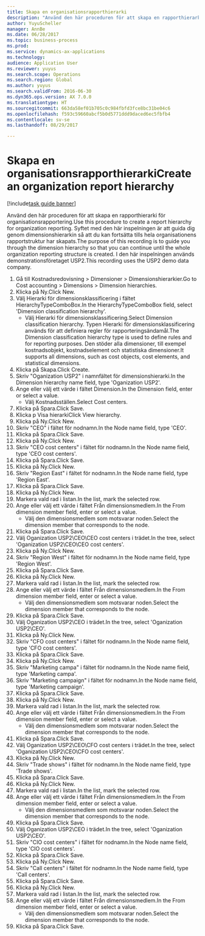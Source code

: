 ```yaml
--- 
title: Skapa en organisationsrapporthierarki
description: "Använd den här proceduren för att skapa en rapporthierarki för organisationsrapportering."
author: YuyuScheller
manager: AnnBe
ms.date: 06/28/2017
ms.topic: business-process
ms.prod: 
ms.service: dynamics-ax-applications
ms.technology: 
audience: Application User
ms.reviewer: yuyus
ms.search.scope: Operations
ms.search.region: Global
ms.author: yuyus
ms.search.validFrom: 2016-06-30
ms.dyn365.ops.version: AX 7.0.0
ms.translationtype: HT
ms.sourcegitcommit: 663da58ef01b705c0c984fbfd3fce8bc31be04c6
ms.openlocfilehash: f593c59660abcf5b0d5771ddd9daced6ec5fbfb4
ms.contentlocale: sv-se
ms.lasthandoff: 08/29/2017

---
```

# <a name="create-an-organization-report-hierarchy"></a><span data-ttu-id="dd9ba-103">Skapa en organisationsrapporthierarki</span><span class="sxs-lookup"><span data-stu-id="dd9ba-103">Create an organization report hierarchy</span></span>

[!include[task guide banner](../../includes/task-guide-banner.md)]

<span data-ttu-id="dd9ba-104">Använd den här proceduren för att skapa en rapporthierarki för organisationsrapportering.</span><span class="sxs-lookup"><span data-stu-id="dd9ba-104">Use this procedure to create a report hierarchy for organization reporting.</span></span> <span data-ttu-id="dd9ba-105">Syftet med den här inspelningen är att guida dig genom dimensionshierarkin så att du kan fortsätta tills hela organisationens rapportstruktur har skapats.</span><span class="sxs-lookup"><span data-stu-id="dd9ba-105">The purpose of this recording is to guide you through the dimension hierarchy so that you can continue until the whole organization reporting structure is created.</span></span> <span data-ttu-id="dd9ba-106">I den här inspelningen används demonstrationsföretaget USP2.</span><span class="sxs-lookup"><span data-stu-id="dd9ba-106">This recording uses the USP2 demo data company.</span></span>

1. <span data-ttu-id="dd9ba-107">Gå till Kostnadsredovisning > Dimensioner > Dimensionshierarkier.</span><span class="sxs-lookup"><span data-stu-id="dd9ba-107">Go to Cost accounting > Dimensions > Dimension hierarchies.</span></span>
2. <span data-ttu-id="dd9ba-108">Klicka på Ny.</span><span class="sxs-lookup"><span data-stu-id="dd9ba-108">Click New.</span></span>
3. <span data-ttu-id="dd9ba-109">Välj Hierarki för dimensionsklassificering i fältet HierarchyTypeComboBox.</span><span class="sxs-lookup"><span data-stu-id="dd9ba-109">In the HierarchyTypeComboBox field, select 'Dimension classification hierarchy'.</span></span>
    * <span data-ttu-id="dd9ba-110">Välj Hierarki för dimensionsklassificering.</span><span class="sxs-lookup"><span data-stu-id="dd9ba-110">Select Dimension classification hierarchy.</span></span> <span data-ttu-id="dd9ba-111">Typen Hierarki för dimensionsklassificering används för att definiera regler för rapporteringsändamål.</span><span class="sxs-lookup"><span data-stu-id="dd9ba-111">The Dimension classification hierarchy type is used to define rules and for reporting purposes.</span></span> <span data-ttu-id="dd9ba-112">Den stöder alla dimensioner, till exempel kostnadsobjekt, kostnadselement och statistiska dimensioner.</span><span class="sxs-lookup"><span data-stu-id="dd9ba-112">It supports all dimensions, such as cost objects, cost elements, and statistical dimensions.</span></span>  
4. <span data-ttu-id="dd9ba-113">Klicka på Skapa.</span><span class="sxs-lookup"><span data-stu-id="dd9ba-113">Click Create.</span></span>
5. <span data-ttu-id="dd9ba-114">Skriv "Oganization USP2" i namnfältet för dimensionshierarki.</span><span class="sxs-lookup"><span data-stu-id="dd9ba-114">In the Dimension hierarchy name field, type 'Oganization USP2'.</span></span>
6. <span data-ttu-id="dd9ba-115">Ange eller välj ett värde i fältet Dimension.</span><span class="sxs-lookup"><span data-stu-id="dd9ba-115">In the Dimension field, enter or select a value.</span></span>
    * <span data-ttu-id="dd9ba-116">Välj Kostnadsställen.</span><span class="sxs-lookup"><span data-stu-id="dd9ba-116">Select Cost centers.</span></span>  
7. <span data-ttu-id="dd9ba-117">Klicka på Spara.</span><span class="sxs-lookup"><span data-stu-id="dd9ba-117">Click Save.</span></span>
8. <span data-ttu-id="dd9ba-118">Klicka p Visa hierarki</span><span class="sxs-lookup"><span data-stu-id="dd9ba-118">Click View hierarchy.</span></span>
9. <span data-ttu-id="dd9ba-119">Klicka på Ny.</span><span class="sxs-lookup"><span data-stu-id="dd9ba-119">Click New.</span></span>
10. <span data-ttu-id="dd9ba-120">Skriv "CEO" i fältet för nodnamn.</span><span class="sxs-lookup"><span data-stu-id="dd9ba-120">In the Node name field, type 'CEO'.</span></span>
11. <span data-ttu-id="dd9ba-121">Klicka på Spara.</span><span class="sxs-lookup"><span data-stu-id="dd9ba-121">Click Save.</span></span>
12. <span data-ttu-id="dd9ba-122">Klicka på Ny.</span><span class="sxs-lookup"><span data-stu-id="dd9ba-122">Click New.</span></span>
13. <span data-ttu-id="dd9ba-123">Skriv "CEO cost centers" i fältet för nodnamn.</span><span class="sxs-lookup"><span data-stu-id="dd9ba-123">In the Node name field, type 'CEO cost centers'.</span></span>
14. <span data-ttu-id="dd9ba-124">Klicka på Spara.</span><span class="sxs-lookup"><span data-stu-id="dd9ba-124">Click Save.</span></span>
15. <span data-ttu-id="dd9ba-125">Klicka på Ny.</span><span class="sxs-lookup"><span data-stu-id="dd9ba-125">Click New.</span></span>
16. <span data-ttu-id="dd9ba-126">Skriv "Region East" i fältet för nodnamn.</span><span class="sxs-lookup"><span data-stu-id="dd9ba-126">In the Node name field, type 'Region East'.</span></span>
17. <span data-ttu-id="dd9ba-127">Klicka på Spara.</span><span class="sxs-lookup"><span data-stu-id="dd9ba-127">Click Save.</span></span>
18. <span data-ttu-id="dd9ba-128">Klicka på Ny.</span><span class="sxs-lookup"><span data-stu-id="dd9ba-128">Click New.</span></span>
19. <span data-ttu-id="dd9ba-129">Markera vald rad i listan.</span><span class="sxs-lookup"><span data-stu-id="dd9ba-129">In the list, mark the selected row.</span></span>
20. <span data-ttu-id="dd9ba-130">Ange eller välj ett värde i fältet Från dimensionsmedlem.</span><span class="sxs-lookup"><span data-stu-id="dd9ba-130">In the From dimension member field, enter or select a value.</span></span>
    * <span data-ttu-id="dd9ba-131">Välj den dimensionsmedlem som motsvarar noden.</span><span class="sxs-lookup"><span data-stu-id="dd9ba-131">Select the dimension member that corresponds to the node.</span></span>  
21. <span data-ttu-id="dd9ba-132">Klicka på Spara.</span><span class="sxs-lookup"><span data-stu-id="dd9ba-132">Click Save.</span></span>
22. <span data-ttu-id="dd9ba-133">Välj Oganization USP2\CEO\CEO cost centers i trädet.</span><span class="sxs-lookup"><span data-stu-id="dd9ba-133">In the tree, select 'Oganization USP2\CEO\CEO cost centers'.</span></span>
23. <span data-ttu-id="dd9ba-134">Klicka på Ny.</span><span class="sxs-lookup"><span data-stu-id="dd9ba-134">Click New.</span></span>
24. <span data-ttu-id="dd9ba-135">Skriv "Region West" i fältet för nodnamn.</span><span class="sxs-lookup"><span data-stu-id="dd9ba-135">In the Node name field, type 'Region West'.</span></span>
25. <span data-ttu-id="dd9ba-136">Klicka på Spara.</span><span class="sxs-lookup"><span data-stu-id="dd9ba-136">Click Save.</span></span>
26. <span data-ttu-id="dd9ba-137">Klicka på Ny.</span><span class="sxs-lookup"><span data-stu-id="dd9ba-137">Click New.</span></span>
27. <span data-ttu-id="dd9ba-138">Markera vald rad i listan.</span><span class="sxs-lookup"><span data-stu-id="dd9ba-138">In the list, mark the selected row.</span></span>
28. <span data-ttu-id="dd9ba-139">Ange eller välj ett värde i fältet Från dimensionsmedlem.</span><span class="sxs-lookup"><span data-stu-id="dd9ba-139">In the From dimension member field, enter or select a value.</span></span>
    * <span data-ttu-id="dd9ba-140">Välj den dimensionsmedlem som motsvarar noden.</span><span class="sxs-lookup"><span data-stu-id="dd9ba-140">Select the dimension member that corresponds to the node.</span></span>  
29. <span data-ttu-id="dd9ba-141">Klicka på Spara.</span><span class="sxs-lookup"><span data-stu-id="dd9ba-141">Click Save.</span></span>
30. <span data-ttu-id="dd9ba-142">Välj Oganization USP2\CEO i trädet.</span><span class="sxs-lookup"><span data-stu-id="dd9ba-142">In the tree, select 'Oganization USP2\CEO'.</span></span>
31. <span data-ttu-id="dd9ba-143">Klicka på Ny.</span><span class="sxs-lookup"><span data-stu-id="dd9ba-143">Click New.</span></span>
32. <span data-ttu-id="dd9ba-144">Skriv "CFO cost centers" i fältet för nodnamn.</span><span class="sxs-lookup"><span data-stu-id="dd9ba-144">In the Node name field, type 'CFO cost centers'.</span></span>
33. <span data-ttu-id="dd9ba-145">Klicka på Spara.</span><span class="sxs-lookup"><span data-stu-id="dd9ba-145">Click Save.</span></span>
34. <span data-ttu-id="dd9ba-146">Klicka på Ny.</span><span class="sxs-lookup"><span data-stu-id="dd9ba-146">Click New.</span></span>
35. <span data-ttu-id="dd9ba-147">Skriv "Marketing campa" i fältet för nodnamn.</span><span class="sxs-lookup"><span data-stu-id="dd9ba-147">In the Node name field, type 'Marketing campa'.</span></span>
36. <span data-ttu-id="dd9ba-148">Skriv "Marketing campaign" i fältet för nodnamn.</span><span class="sxs-lookup"><span data-stu-id="dd9ba-148">In the Node name field, type 'Marketing campaign'.</span></span>
37. <span data-ttu-id="dd9ba-149">Klicka på Spara.</span><span class="sxs-lookup"><span data-stu-id="dd9ba-149">Click Save.</span></span>
38. <span data-ttu-id="dd9ba-150">Klicka på Ny.</span><span class="sxs-lookup"><span data-stu-id="dd9ba-150">Click New.</span></span>
39. <span data-ttu-id="dd9ba-151">Markera vald rad i listan.</span><span class="sxs-lookup"><span data-stu-id="dd9ba-151">In the list, mark the selected row.</span></span>
40. <span data-ttu-id="dd9ba-152">Ange eller välj ett värde i fältet Från dimensionsmedlem.</span><span class="sxs-lookup"><span data-stu-id="dd9ba-152">In the From dimension member field, enter or select a value.</span></span>
    * <span data-ttu-id="dd9ba-153">Välj den dimensionsmedlem som motsvarar noden.</span><span class="sxs-lookup"><span data-stu-id="dd9ba-153">Select the dimension member that corresponds to the node.</span></span>  
41. <span data-ttu-id="dd9ba-154">Klicka på Spara.</span><span class="sxs-lookup"><span data-stu-id="dd9ba-154">Click Save.</span></span>
42. <span data-ttu-id="dd9ba-155">Välj Oganization USP2\CEO\CFO cost centers i trädet.</span><span class="sxs-lookup"><span data-stu-id="dd9ba-155">In the tree, select 'Oganization USP2\CEO\CFO cost centers'.</span></span>
43. <span data-ttu-id="dd9ba-156">Klicka på Ny.</span><span class="sxs-lookup"><span data-stu-id="dd9ba-156">Click New.</span></span>
44. <span data-ttu-id="dd9ba-157">Skriv "Trade shows" i fältet för nodnamn.</span><span class="sxs-lookup"><span data-stu-id="dd9ba-157">In the Node name field, type 'Trade shows'.</span></span>
45. <span data-ttu-id="dd9ba-158">Klicka på Spara.</span><span class="sxs-lookup"><span data-stu-id="dd9ba-158">Click Save.</span></span>
46. <span data-ttu-id="dd9ba-159">Klicka på Ny.</span><span class="sxs-lookup"><span data-stu-id="dd9ba-159">Click New.</span></span>
47. <span data-ttu-id="dd9ba-160">Markera vald rad i listan.</span><span class="sxs-lookup"><span data-stu-id="dd9ba-160">In the list, mark the selected row.</span></span>
48. <span data-ttu-id="dd9ba-161">Ange eller välj ett värde i fältet Från dimensionsmedlem.</span><span class="sxs-lookup"><span data-stu-id="dd9ba-161">In the From dimension member field, enter or select a value.</span></span>
    * <span data-ttu-id="dd9ba-162">Välj den dimensionsmedlem som motsvarar noden.</span><span class="sxs-lookup"><span data-stu-id="dd9ba-162">Select the dimension member that corresponds to the node.</span></span>  
49. <span data-ttu-id="dd9ba-163">Klicka på Spara.</span><span class="sxs-lookup"><span data-stu-id="dd9ba-163">Click Save.</span></span>
50. <span data-ttu-id="dd9ba-164">Välj Oganization USP2\CEO i trädet.</span><span class="sxs-lookup"><span data-stu-id="dd9ba-164">In the tree, select 'Oganization USP2\CEO'.</span></span>
51. <span data-ttu-id="dd9ba-165">Skriv "CIO cost centers" i fältet för nodnamn.</span><span class="sxs-lookup"><span data-stu-id="dd9ba-165">In the Node name field, type 'CIO cost centers'.</span></span>
52. <span data-ttu-id="dd9ba-166">Klicka på Spara.</span><span class="sxs-lookup"><span data-stu-id="dd9ba-166">Click Save.</span></span>
53. <span data-ttu-id="dd9ba-167">Klicka på Ny.</span><span class="sxs-lookup"><span data-stu-id="dd9ba-167">Click New.</span></span>
54. <span data-ttu-id="dd9ba-168">Skriv "Call centers" i fältet för nodnamn.</span><span class="sxs-lookup"><span data-stu-id="dd9ba-168">In the Node name field, type 'Call centers'.</span></span>
55. <span data-ttu-id="dd9ba-169">Klicka på Spara.</span><span class="sxs-lookup"><span data-stu-id="dd9ba-169">Click Save.</span></span>
56. <span data-ttu-id="dd9ba-170">Klicka på Ny.</span><span class="sxs-lookup"><span data-stu-id="dd9ba-170">Click New.</span></span>
57. <span data-ttu-id="dd9ba-171">Markera vald rad i listan.</span><span class="sxs-lookup"><span data-stu-id="dd9ba-171">In the list, mark the selected row.</span></span>
58. <span data-ttu-id="dd9ba-172">Ange eller välj ett värde i fältet Från dimensionsmedlem.</span><span class="sxs-lookup"><span data-stu-id="dd9ba-172">In the From dimension member field, enter or select a value.</span></span>
    * <span data-ttu-id="dd9ba-173">Välj den dimensionsmedlem som motsvarar noden.</span><span class="sxs-lookup"><span data-stu-id="dd9ba-173">Select the dimension member that corresponds to the node.</span></span>  
59. <span data-ttu-id="dd9ba-174">Klicka på Spara.</span><span class="sxs-lookup"><span data-stu-id="dd9ba-174">Click Save.</span></span>


